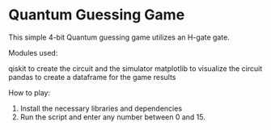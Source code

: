 # Quantum Guessing Game

This simple 4-bit Quantum guessing game utilizes an H-gate gate.

Modules used:

qiskit to create the circuit and the simulator
matplotlib to visualize the circuit
pandas to create a dataframe for the game results

How to play:

1. Install the necessary libraries and dependencies
2. Run the script and enter any number between 0 and 15.
